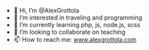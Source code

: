- 👋 Hi, I’m @AlexGrottola
- 👀 I’m interested in traveling and programming
- 🌱 I’m currently learning php, js, node.js, scss
- 💞️ I’m looking to collaborate on teaching
- 📫 How to reach me: www.alexgrottola.com

<!---
AlexGrottola/AlexGrottola is a ✨ special ✨ repository because its `README.md` (this file) appears on your GitHub profile.
You can click the Preview link to take a look at your changes.
--->
